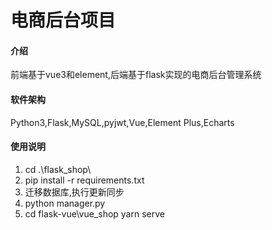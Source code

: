 # 电商后台项目

#### 介绍
前端基于vue3和element,后端基于flask实现的电商后台管理系统

#### 软件架构
Python3,Flask,MySQL,pyjwt,Vue,Element Plus,Echarts

#### 使用说明

1.  cd .\flask_shop\
2.  pip install -r requirements.txt
3.  迁移数据库,执行更新同步
4.  python manager.py
5.  cd flask-vue\vue_shop
    yarn serve
